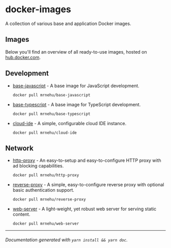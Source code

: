 docker-images
=============

A collection of various base and application Docker images.

## Images

Below you'll find an overview of all ready-to-use images, hosted on [hub.docker.com](https://hub.docker.com/r/mrnehu).

## Development

-	[base-javascript](https://hub.docker.com/r/mrnehu/base-javascript) - A base image for JavaScript development.

		docker pull mrnehu/base-javascript

-	[base-typescript](https://hub.docker.com/r/mrnehu/base-typescript) - A base image for TypeScript development.

		docker pull mrnehu/base-typescript

-	[cloud-ide](https://hub.docker.com/r/mrnehu/cloud-ide) - A simple, configurable cloud IDE instance.

		docker pull mrnehu/cloud-ide


## Network

-	[http-proxy](https://hub.docker.com/r/mrnehu/http-proxy) - An easy-to-setup and easy-to-configure HTTP proxy with ad blocking capabilities.

		docker pull mrnehu/http-proxy

-	[reverse-proxy](https://hub.docker.com/r/mrnehu/reverse-proxy) - A simple, easy-to-configure reverse proxy with optional basic authentication support.

		docker pull mrnehu/reverse-proxy

-	[web-server](https://hub.docker.com/r/mrnehu/web-server) - A light-weight, yet robust web server for serving static content.

		docker pull mrnehu/web-server


---

###### Documentation generated with `yarn install && yarn doc`.
